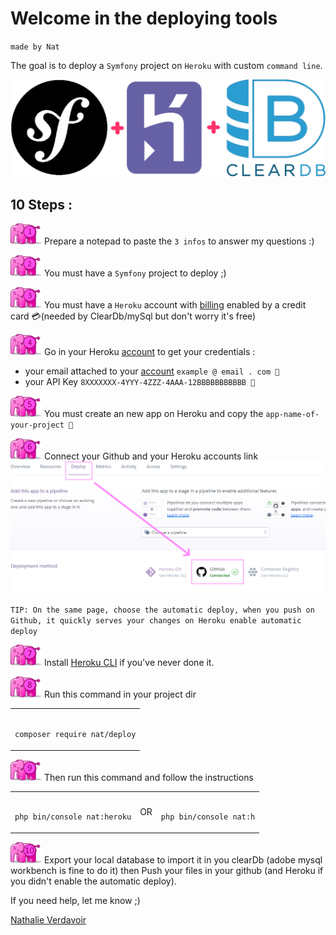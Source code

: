 # Welcome in the deploying tools

`made by Nat` 
              

The goal is to deploy a `Symfony` project on `Heroku` with custom `command line`.


![logos](/assets/ban.png)


## 10 Steps :

![1](/assets/1.png) Prepare a notepad to paste the `3 infos` to answer my questions :)
   

![2](/assets/2.png) You must have a `Symfony` project to deploy ;)
   

![3](/assets/3.png) You must have a `Heroku` account with [billing](https://dashboard.heroku.com/account/billing) enabled by a credit card 💳(needed by ClearDb/mySql but don't worry it's free) 


![4](/assets/4.png) Go in your Heroku [account](https://dashboard.heroku.com/account/) to get your credentials :
- your email attached to your [account](https://dashboard.heroku.com/account/) `example @ email . com 📝`
- your API Key `8XXXXXXX-4YYY-4ZZZ-4AAA-12BBBBBBBBBBB 📝`
  

![5](/assets/5.png) You must create an new app on Heroku and copy the `app-name-of-your-project 📝`
   

![6](/assets/6.png) Connect your Github and your Heroku accounts
link
![link](/assets/link.PNG)


`TIP: On the same page, choose the automatic deploy, when you push on Github, it quickly serves your changes on Heroku enable automatic deploy`


![7](/assets/7.png) Install [Heroku CLI](https://devcenter.heroku.com/articles/heroku-cli) if you've never done it. 


![8](/assets/8.png) Run this command in your project dir 

<table><td><pre><code>
composer require nat/deploy
</code></pre></td></table>

![9](/assets/9.png) Then run this command and follow the instructions

<table><td><pre><code>
php bin/console nat:heroku
</code></pre></td><td>
OR
</td><td><pre><code>
php bin/console nat:h
</code></pre></td></table>


![10](/assets/10.png) Export your local database to import it in you clearDb (adobe mysql workbench is fine to do it) then  Push your files in your github (and Heroku if you didn't enable the automatic deploy).


If you need help, let me know ;)

<div class="badge-base LI-profile-badge" data-locale="fr_FR" data-size="medium" data-theme="dark" data-type="VERTICAL" data-vanity="nathalie-verdavoir" data-version="v1"><a class="badge-base__link LI-simple-link" href="https://fr.linkedin.com/in/nathalie-verdavoir?trk=profile-badge">Nathalie Verdavoir</a></div>
